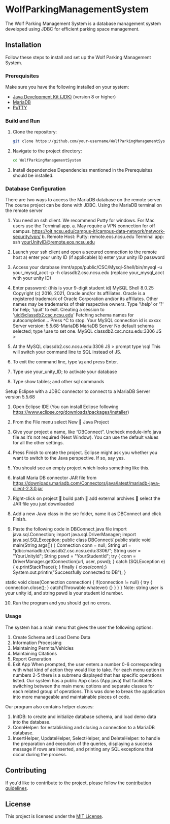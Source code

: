 # WolfParkingManagementSystem

The Wolf Parking Management System is a database management system developed using JDBC for efficient parking space management.

## Installation

Follow these steps to install and set up the Wolf Parking Management System.

### Prerequisites

Make sure you have the following installed on your system:

- [Java Development Kit (JDK)](https://www.oracle.com/java/technologies/javase-downloads.html) (version 8 or higher)
- [MariaDB](https://mariadb.com/downloads/) 
- [PuTTY](https://putty.org/)
  
### Build and Run

1. Clone the repository:

    ```bash
    git clone https://github.com/your-username/WolfParkingManagementSystem.git
    ```
2. Navigate to the project directory:

    ```bash
    cd WolfParkingManagementSystem
    ```
3. Install dependencies
  Dependencies mentioned in the Prerequisites should be installed.

### Database Configuration
There are two ways to access the MariaDB database on the remote server. The course project can be done with JDBC.
Using the MariaDB terminal on the remote server
1.	You need an ssh client. We recommend Putty for windows. For Mac users use the Terminal app.
a.	May require a VPN connection for off campus.
https://oit.ncsu.edu/campus-it/campus-data-network/network-security/vpn/ 
b.	Remote Host:
Putty: remote.eos.ncsu.edu
Terminal app: ssh yourUnityID@remote.eos.ncsu.edu
2.	Launch your ssh client and open a secured connection to the remote host 
a)	enter your unity ID (if applicable)
b)	enter your unity ID password
3.	Access your database
/mnt/apps/public/CSC/Mysql-Shell/bin/mysql -u your_mysql_acct -p -h classdb2.csc.ncsu.edu 
(replace your_mysql_acct with your unity ID)
4.	Enter password: (this is your 9-digit student id)
MySQL Shell 8.0.25
Copyright (c) 2016, 2021, Oracle and/or its affiliates.
Oracle is a registered trademark of Oracle Corporation and/or its affiliates.
Other names may be trademarks of their respective owners.
Type '\help' or '\?' for help; '\quit' to exit.
Creating a session to 'uid@classdb2.csc.ncsu.edu'
Fetching schema names for autocompletion... Press ^C to stop.
Your MySQL connection id is xxxxx
Server version: 5.5.68-MariaDB MariaDB Server
No default schema selected; type \use to set one.
MySQL classdb2.csc.ncsu.edu:3306 JS >

5.	At the MySQL classdb2.csc.ncsu.edu:3306 JS > prompt type \sql This will switch your command line to SQL instead of JS.
6.	To exit the command line, type \q and press Enter.
7.	Type use your_unity_ID; to activate your database
8.	Type show tables; and other sql commands

Setup Eclipse with a JDBC connector to connect to a MariaDB Server version 5.5.68
1.	Open Eclipse IDE (You can install Eclipse following https://www.eclipse.org/downloads/packages/installer)

2.	From the File menu select New  Java Project  


3.	Give your project a name, like “DBConnect”. Uncheck module-info.java file as it’s not required (Next Window). You can use the default values for all the other settings.  

4.	Press Finish to create the project. Eclipse might ask you whether you want to switch to the Java perspective. If so, say yes. 


5.	You should see an empty project which looks something like this.  

6.	Install Maria DB connector JAR file from https://downloads.mariadb.com/Connectors/java/latest/mariadb-java-client-2.3.0.jar


7.	Right-click on project  build path  add external archives  select the JAR file you just downloaded
 

8.	Add a new Java class in the src folder, name it as DBConnect and click Finish.    

9.	Paste the following code in DBConnect.java file
import java.sql.Connection;
import java.sql.DriverManager;
import java.sql.SQLException;
public class DBConnect{
public static void main(String args[]) {
Connection conn = null;
String url = "jdbc:mariadb://classdb2.csc.ncsu.edu:3306/";
String user = "YourUnityId";
String pswd = "YourStudentId";
try {
conn = DriverManager.getConnection(url, user, pswd);
} catch (SQLException e){
e.printStackTrace();
} finally {
close(conn);}
System.out.println("Successfully connected to DB");
}

static void close(Connection connection) {
if(connection != null) {
try {
connection.close();
} catch(Throwable whatever) {}
}
}
}
Note: string user is your unity id, and string pswd is your student id number. 

10.	Run the program and you should get no errors. 

### Usage

The system has a main menu that gives the user the following options:
1. Create Schema and Load Demo Data
2. Information Processing
3. Maintaining Permits/Vehicles
4. Maintaining Citations
5. Report Generation
6. Exit App
When prompted, the user enters a number 0-6 corresponding with what kind of action they would like to take. For each menu option in numbers 2-5 there is a submenu displayed that has specific operations listed. Our system has a public App class (App.java) that facilitates switching between the main menu options and separate classes for each related group of operations. This was done to break the application into more manageable and maintainable pieces of code. 

Our program also contains helper classes:
1. InitDB: to create and initialize database schema, and load demo data into the database.
2. ConnHelper: for establishing and closing a connection to a MariaDB database.
3. InsertHelper, UpdateHelper, SelectHelper, and DeleteHelper: to handle the preparation and execution of the queries, displaying a success message if rows are inserted, and printing any SQL exceptions that occur during the process. 


## Contributing

If you'd like to contribute to the project, please follow the [contribution guidelines](CONTRIBUTING.md).

## License

This project is licensed under the [MIT License](LICENSE).
